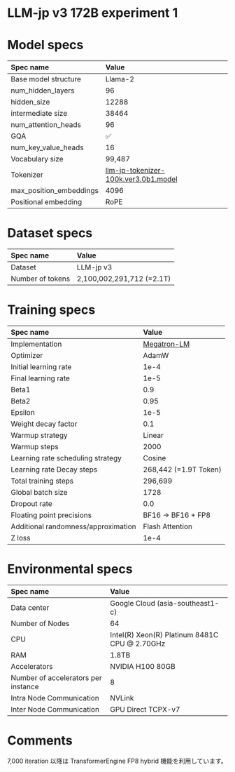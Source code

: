 # LLM-jp v3 172B experiment 1

# Model specs

|Spec name|Value|
|:---|:---|
|Base model structure|Llama-2|
|num_hidden_layers|96|
|hidden_size|12288|
|intermediate size|38464|
|num_attention_heads|96|
|GQA|✅|
|num_key_value_heads|16|
|Vocabulary size|99,487|
|Tokenizer|[llm-jp-tokenizer-100k.ver3.0b1.model](https://github.com/llm-jp/llm-jp-tokenizer/blob/870a27ce6872e105e4b76cdf2e68c8b7ebfc6a37/models/ver3.0/llm-jp-tokenizer-100k.ver3.0b1.model)|
|max_position_embeddings|4096|
|Positional embedding|RoPE|

# Dataset specs
|Spec name|Value|
|:---|:---|
|Dataset|LLM-jp v3|
|Number of tokens|2,100,002,291,712 (=2.1T)|

# Training specs

|Spec name|Value|
|:---|:---|
|Implementation|[Megatron-LM](https://github.com/llm-jp/Megatron-LM/tree/0cc02dff7943fddc53da42d8893dafe28ec3cf8e)|
|Optimizer|AdamW|
|Initial learning rate|1e-4|
|Final learning rate|1e-5|
|Beta1|0.9|
|Beta2|0.95|
|Epsilon|1e-5|
|Weight decay factor|0.1|
|Warmup strategy|Linear|
|Warmup steps|2000|
|Learning rate scheduling strategy|Cosine|
|Learning rate Decay steps|268,442 (=1.9T Token)|
|Total training steps|296,699|
|Global batch size|1728|
|Dropout rate|0.0|
|Floating point precisions|BF16 -> BF16 + FP8|
|Additional randomness/approximation|Flash Attention|
|Z loss|1e-4|

# Environmental specs

|Spec name|Value|
|:---|:---|
|Data center|Google Cloud (asia-southeast1-c)|
|Number of Nodes|64|
|CPU|Intel(R) Xeon(R) Platinum 8481C CPU @ 2.70GHz|
|RAM|1.8TB|
|Accelerators| NVIDIA H100 80GB |
|Number of accelerators per instance|8|
|Intra Node Communication |NVLink|
|Inter Node Communication|GPU Direct TCPX-v7|

# Comments

7,000 iteration 以降は TransformerEngine FP8 hybrid 機能を利用しています。
